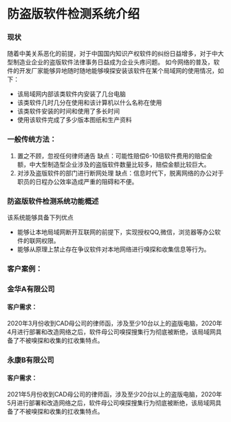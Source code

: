 # 防盗版软件检测系统介绍
### 现状
随着中美关系恶化的前提，对于中国国内知识产权软件的纠纷日益增多，对于中大型制造业企业的盗版软件法律事务日益成为企业头疼问题。
如今网络的普及，软件的开发厂家能够异地随时随地能够嗅探安装该软件在某个局域网的使用情况，如下：
- 该局域网内部该类软件内安装了几台电脑
- 该类软件几时几分在使用和该计算机以什么名称在使用
- 该类软件安装的时间和使用了多长时间
- 使用该软件完成了多少版本图纸和生产资料

### 一般传统方法：
1. 置之不顾，忽视任何律师通告
缺点：可能性赔偿6-10倍软件费用的赔偿金额，中大型制造型企业涉及的盗版软件数量比较多，赔偿金额比较巨大。
2. 对涉及盗版软件的部门进行断网处理
缺点：信息时代下，脱离网络的办公对于职员的日程办公效率造成严重的阻碍和不便。
### 防盗版软件检测系统功能概述
该系统能够具备下列优点
- 能够让本地局域网断开互联网的前提下，实现授权QQ,微信，浏览器等办公软件的联网权限。
- 能够从原理上禁止存在争议软件对本地网络进行嗅探和收集信息等行为。
### 客户案例：
### 金华A有限公司
#### 客户需求：
2020年3月份收到CAD母公司的律师函，涉及至少10台以上的盗版电脑，2020年4月进行部署和改造网络之后，软件母公司嗅探搜集行为彻底被断绝，该局域网具备了不被嗅探和收集的扛收集特点。
### 永康B有限公司
#### 客户需求：
2021年5月份收到CAD母公司的律师函，涉及至少20台以上的盗版电脑，2020年5月进行部署和改造网络之后，软件母公司嗅探搜集行为彻底被断绝，该局域网具备了不被嗅探和收集的扛收集特点。

